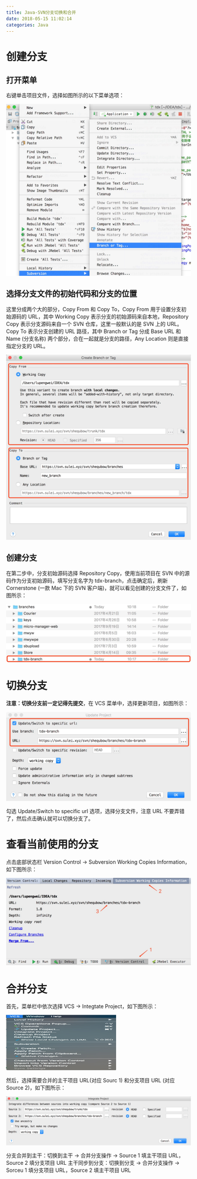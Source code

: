 ```yaml
---
title: Java-SVN分支切换和合并
date: 2018-05-15 11:02:14
categories: Java
---
```


# 创建分支

## 打开菜单

右键单击项目文件，选择如图所示的以下菜单选项：

![IMAGE](IDEA-SVN分支切换和合并/DF4101C753F3EC9F71337FE0BD4B5B63.jpg)

<!-- more -->

## 选择分支文件的初始代码和分支的位置

这里分成两个大的部分，Copy From 和 Copy To，Copy From 用于设置分支初始源码的 URL，其中 Working Copy 表示分支的初始源码来自本地，Repository Copy 表示分支源码来自一个 SVN 仓库，这里一般默认的是 SVN 上的 URL。Copy To 表示分支创建的 URL 路径，其中 Branch or Tag 分成 Base URL 和 Name (分支名称) 两个部分，合在一起就是分支的路径，Any Location 则是直接指定分支的 URL。

![IMAGE](IDEA-SVN分支切换和合并/85356AEA40D4657FF3097F96C4A65C06.jpg)

## 创建分支

在第二步中，分支初始源码选择 Repository Copy，使用当前项目在 SVN 中的源码作为分支初始源码，填写分支名字为 tdx-branch，点击确定后，刷新 Cornerstone (一款 Mac 下的 SVN 客户端)，就可以看见创建的分支文件了，如图所示：

![IMAGE](IDEA-SVN分支切换和合并/3CD47440F416BCDA7DBC5D3748909D66.jpg)

# 切换分支

**注意：切换分支前一定记得先提交**，在 VCS 菜单中，选择更新项目，如图所示：

![IMAGE](IDEA-SVN分支切换和合并/56239F22B457ED67CFF65B86F85A8D8F.jpg)

勾选 Update/Switch to specific url 选项，选择分支文件，注意 URL 不要弄错了，然后点击确认就可以切换分支了。

# 查看当前使用的分支

点击底部状态栏 Version Control -> Subversion Working Copies Information，如下图所示：

![IMAGE](IDEA-SVN分支切换和合并/CE2828E4DBF962156A1718464B9D094A.jpg)

# 合并分支

首先，菜单栏中依次选择 VCS -> Integtate Project，如下图所示：

<img src="IDEA-SVN分支切换和合并/651C374560639826AB53CE3B1D69689C.jpg" width="300" height="150">

然后，选择需要合并的主干项目 URL(对应 Sourc 1) 和分支项目 URL (对应 Source 2)，如下图所示：

![IMAGE](IDEA-SVN分支切换和合并/4B660AEC332D6AA82AB86384C69B2CE3.jpg)

分支合并到主干：切换到主干 -> 合并分支操作 -> Source 1 填主干项目 URL，Source 2 填分支项目 URL
主干同步到分支：切换到分支 -> 合并分支操作 -> Sorceu 1 填分支项目 URL，Source 2 填主干项目 URL